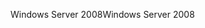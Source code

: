 <span data-ttu-id="6fb53-101">Windows Server 2008</span><span class="sxs-lookup"><span data-stu-id="6fb53-101">Windows Server 2008</span></span>